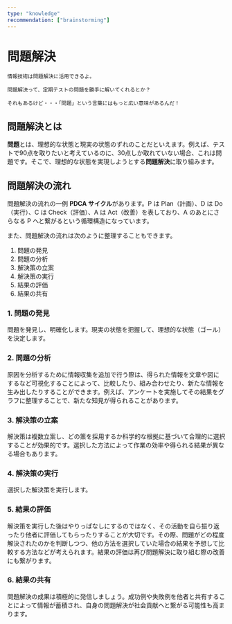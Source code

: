 ```yaml
---
type: "knowledge"
recommendation: ["brainstorming"]
---
```


# 問題解決

```:dialog:right:teacher1:normal
情報技術は問題解決に活用できるよ。
```

```:dialog:left:student1:question
問題解決って、定期テストの問題を勝手に解いてくれるとか？
```

```:dialog:right:teacher1:normal
それもあるけど・・・「問題」という言葉にはもっと広い意味があるんだ！
```

## 問題解決とは

**問題**とは、理想的な状態と現実の状態のずれのことだといえます。例えば、テストで90点を取りたいと考えているのに、30点しか取れていない場合、これは問題です。そこで、理想的な状態を実現しようとする**問題解決**に取り組みます。

## 問題解決の流れ

問題解決の流れの一例 **PDCA サイクル**があります。P は Plan（計画）、D は Do（実行）、C は Check（評価）、A は Act（改善）を表しており、A のあとにさらなる P へと繋がるという循環構造になっています。

また、問題解決の流れは次のように整理することもできます。

1. 問題の発見
2. 問題の分析
3. 解決策の立案
4. 解決策の実行
5. 結果の評価
6. 結果の共有

### 1. 問題の発見

問題を発見し、明確化します。現実の状態を把握して、理想的な状態（ゴール）を決定します。

### 2. 問題の分析

原因を分析するために情報収集を追加で行う際は、得られた情報を文章や図にするなど可視化することによって、比較したり、組み合わせたり、新たな情報を生み出したりすることができます。例えば、アンケートを実施してその結果をグラフに整理することで、新たな知見が得られることがあります。

### 3. 解決策の立案

解決策は複数立案し、どの策を採用するか科学的な根拠に基づいて合理的に選択することが効果的です。選択した方法によって作業の効率や得られる結果が異なる場合もあります。

### 4. 解決策の実行

選択した解決策を実行します。

### 5. 結果の評価

解決策を実行した後はやりっぱなしにするのではなく、その活動を自ら振り返ったり他者に評価してもらったりすることが大切です。その際、問題がどの程度解決されたのかを判断しつつ、他の方法を選択していた場合の結果を予想して比較する方法などが考えられます。結果の評価は再び問題解決に取り組む際の改善にも繋がります。

### 6. 結果の共有

問題解決の成果は積極的に発信しましょう。成功例や失敗例を他者と共有することによって情報が蓄積され、自身の問題解決が社会貢献へと繋がる可能性も高まります。

